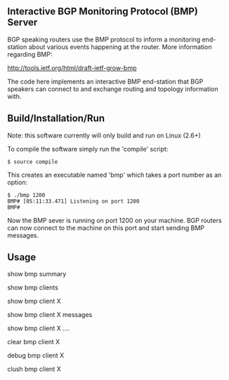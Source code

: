 Interactive BGP Monitoring Protocol (BMP) Server
------------------------------------------------

BGP speaking routers use the BMP protocol to inform a monitoring end-station 
about various events happening at the router. More information regarding BMP:

http://tools.ietf.org/html/draft-ietf-grow-bmp

The code here implements an interactive BMP end-station that BGP speakers can
connect to and exchange routing and topology information with.


Build/Installation/Run
----------------------

Note: this software currently will only build and run on Linux (2.6+)

To compile the software simply run the 'compile' script:

    $ source compile

This creates an executable named 'bmp' which takes a port number as an option:

    $ ./bmp 1200
    BMP# [05:11:33.471] Listening on port 1200
    BMP#
  
Now the BMP sever is running on port 1200 on your machine. BGP routers can now 
connect to the machine on this port and start sending BMP messages.


Usage
----- 

show bmp summary

show bmp clients

show bmp client X

show bmp client X messages

show bmp client X ....

clear bmp client X

debug bmp client X

clush bmp client X




